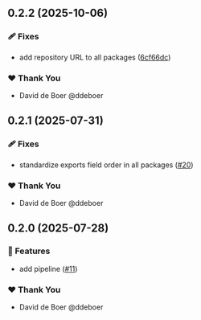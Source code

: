 ## 0.2.2 (2025-10-06)

### 🩹 Fixes

- add repository URL to all packages ([6cf66dc](https://github.com/ldengine/lde/commit/6cf66dc))

### ❤️ Thank You

- David de Boer @ddeboer

## 0.2.1 (2025-07-31)

### 🩹 Fixes

- standardize exports field order in all packages ([#20](https://github.com/ldengine/lde/pull/20))

### ❤️ Thank You

- David de Boer @ddeboer

## 0.2.0 (2025-07-28)

### 🚀 Features

- add pipeline ([#11](https://github.com/ldengine/lde/pull/11))

### ❤️ Thank You

- David de Boer @ddeboer